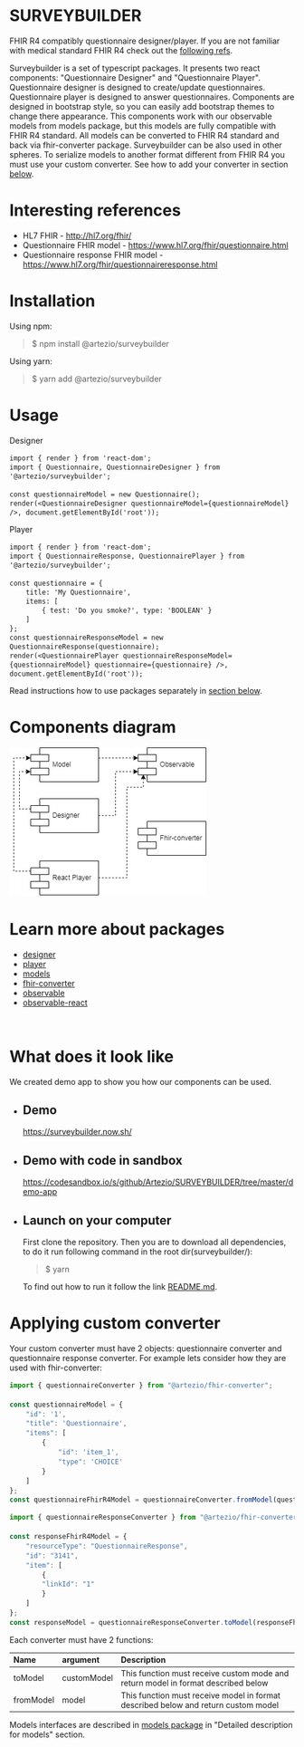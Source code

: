 # **SURVEYBUILDER**
FHIR R4 compatibly questionnaire designer/player. If you are not familiar with medical standard FHIR R4 check out the [following refs](#interesting-references).

Surveybuilder is a set of typescript packages. It presents two react components: "Questionnaire Designer" and "Questionnaire Player". Questionnaire designer is designed to create/update questionnaires. Questionnaire player is designed to answer questionnaires. Components are designed in bootstrap style, so you can easily add bootstrap themes to change there appearance. This components work with our observable models from models package, but this models are fully compatible with FHIR R4 standard. All models can be converted to FHIR R4 standard and back via fhir-converter package. Surveybuilder can be also used in other spheres. To serialize models to another format different from FHIR R4 you must use your custom converter. See how to add your converter in section [below](#applying-custom-converter).

# Interesting references

* HL7 FHIR - http://hl7.org/fhir/
* Questionnaire FHIR model - https://www.hl7.org/fhir/questionnaire.html
* Questionnaire response FHIR model - https://www.hl7.org/fhir/questionnaireresponse.html


# Installation

Using npm:
>$ npm install @artezio/surveybuilder

Using yarn:
>$ yarn add @artezio/surveybuilder

# Usage 

Designer
```TSX
import { render } from 'react-dom';
import { Questionnaire, QuestionnaireDesigner } from '@artezio/surveybuilder';

const questionnaireModel = new Questionnaire();
render(<QuestionnaireDesigner questionnaireModel={questionnaireModel} />, document.getElementById('root'));
```

Player
```TSX
import { render } from 'react-dom';
import { QuestionnaireResponse, QuestionnairePlayer } from '@artezio/surveybuilder';

const questionnaire = { 
    title: 'My Questionnaire', 
    items: [
        { test: 'Do you smoke?', type: 'BOOLEAN' }
    ] 
};
const questionnaireResponseModel = new QuestionnaireResponse(questionnaire);
render(<QuestionnairePlayer questionnaireResponseModel={questionnaireModel} questionnaire={questionnaire} />, document.getElementById('root'));
```

Read instructions how to use packages separately in [section below](#learn-more-about-packages).

# Components diagram

![uml diagram](./doc/Uml-diagram-modules.jpg)

# Learn more about packages
* [designer](./packages/designer/README.md "@artezio/designer package")
* [player](./packages/player/README.md "@artezio/player package")
* [models](./packages/models/README.md "@artezio/models package")
* [fhir-converter](./packages/fhir-converter/README.md "@artezio/fhir-converter package")
* [observable](./packages/observable/README.md "@artezio/observable package")
* [observable-react](./packages/observable-react/README.md)


&nbsp;
# What does it look like
We created demo app to show you how our components can be used.
* ## Demo
    https://surveybuilder.now.sh/

* ## Demo with code in sandbox
    https://codesandbox.io/s/github/Artezio/SURVEYBUILDER/tree/master/demo-app

* ## Launch on your computer
    First clone the repository. Then you are to download all dependencies, to do it run following command in the root dir(surveybuilder/): 

    > $ yarn

    To find out how to run it follow the link [README.md](./demo-app/README.md).


# Applying custom converter

Your custom converter must have 2 objects: questionnaire converter and questionnaire response converter. For example lets consider how they are used with fhir-converter:

```javascript
import { questionnaireConverter } from "@artezio/fhir-converter";

const questionnaireModel = {
    "id": '1',
    "title": 'Questionnaire',
    "items": [
        {
            "id": 'item_1',
            "type": 'CHOICE'
        }
    ]
};
const questionnaireFhirR4Model = questionnaireConverter.fromModel(questionnaireModel);
```

```javascript
import { questionnaireResponseConverter } from "@artezio/fhir-converter";

const responseFhirR4Model = {
    "resourceType": "QuestionnaireResponse",
    "id": "3141",
    "item": [
        {
        "linkId": "1"
        }
    ]
};
const responseModel = questionnaireResponseConverter.toModel(responseFhirR4Model);
```

Each converter must have 2 functions:

| Name | argument | Description | 
| :---- | :-------- | :----- |
| toModel | customModel | This function must receive custom mode and return model in format described below |
| fromModel | model | This function must receive model in format described below and return custom model |

Models interfaces are described in [models package](./packages/models/README.md "@artezio/models package") in "Detailed description for models" section.
